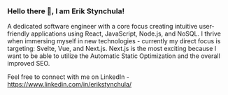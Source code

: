 ### Hello there 👋, I am Erik Stynchula!

A dedicated software engineer with a core focus creating intuitive user-friendly applications using React, JavaScript, Node.js, and NoSQL. I thrive when immersing myself in new technologies - currently my direct focus is targeting: Svelte, Vue, and Next.js. Next.js is the most exciting because I want to be able to utilize the Automatic Static Optimization and the overall improved SEO.

Feel free to connect with me on LinkedIn - https://www.linkedin.com/in/erikstynchula/

<!--
**EStynch/EStynch** is a ✨ _special_ ✨ repository because its `README.md` (this file) appears on your GitHub profile.

Here are some ideas to get you started:

- 🔭 I’m currently working on ...
- 🌱 I’m currently learning ...
- 👯 I’m looking to collaborate on ...
- 🤔 I’m looking for help with ...
- 💬 Ask me about ...
- 📫 How to reach me: ...
- 😄 Pronouns: ...
- ⚡ Fun fact: ...
-->
